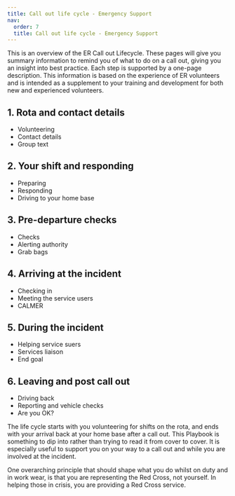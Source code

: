 ```yaml
---
title: Call out life cycle - Emergency Support
nav:
  order: 7
  title: Call out life cycle - Emergency Support
---
```

This is an overview of the ER Call out Lifecycle. These pages will give you summary information to remind you of what to do on a call out, giving you an insight into best practice. Each step is supported by a one-page description. This information is based on the experience of ER volunteers and is intended as a supplement to your training and development for both new and experienced volunteers.

## 1. Rota and contact details

* Volunteering
* Contact details
* Group text

## 2. Your shift and responding

* Preparing
* Responding
* Driving to your home base

## 3. Pre-departure checks

* Checks
* Alerting authority
* Grab bags

## 4. Arriving at the incident

* Checking in
* Meeting the service users
* CALMER

## 5. During the incident

* Helping service suers
* Services liaison
* End goal

## 6. Leaving and post call out

* Driving back
* Reporting and vehicle checks
* Are you OK?

The life cycle starts with you volunteering for shifts on the rota, and ends with your arrival back at your home base after a call out. This Playbook is something to dip into rather than trying to read it from cover to cover. It is especially useful to support you on your way to a call out and while you are involved at the incident.

One overarching principle that should shape what you do whilst on duty and in work wear, is that you are representing the Red Cross, not yourself. In helping those in crisis, you are providing a Red Cross service.
